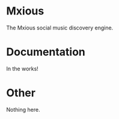# Mxious
The Mxious social music discovery engine.

# Documentation
In the works!

# Other
Nothing here.